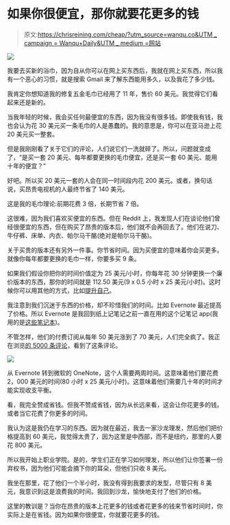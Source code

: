 # 如果你很便宜，那你就要花更多的钱

> 原文:[https://chrisreining.com/cheap/?utm_source=wanqu.co&UTM _ campaign = Wanqu+Daily&UTM _ medium =网站](https://chrisreining.com/cheap/?utm_source=wanqu.co&utm_campaign=Wanqu+Daily&utm_medium=website)

![](../Images/6aff55c8b4e11960ce108ec0c1b1c836.png)

我要去买新的浴巾，因为自从你可以在网上买东西后，我就在网上买东西，所以我有一个恶心的习惯，就是搜索 Gmail 来了解东西能用多久，以及我花了多少钱。

我肯定你想知道我的修复五金毛巾已经用了 11 年，售价 60 美元。我觉得它们看起来还是新的。

当我年轻的时候，我会买任何最便宜的东西，因为我没有很多钱。即使我有钱，我也会认为花 30 美元买一条毛巾的人是愚蠢的。我的意思是，你可以在亚马逊上花 20 美元买一整套。

但是我刚刚看了关于它们的评论，人们说它们一洗就碎了。所以，问题就变成了，“是买一套 20 美元、每年都要更换的毛巾便宜，还是买一套 60 美元、能用十年的便宜？”

好吧。所以买 20 美元一套的人会在同一时间段内花 200 美元。或者，换句话说，买昂贵电视机的人最终节省了 140 美元。

这是我的毛巾理论:前期花费 3 倍，长期节省 7 倍。

这很难，因为我们喜欢买便宜的东西。但在 Reddit 上，我发现人们在谈论他们曾经很便宜的东西，但在购买了昂贵的版本后，他们就不会再回去了。他们在说刀、牛仔裤、床单、内衣、帕尔马干酪(绝对是帕尔马干酪)。

关于买贵的版本还有另外一件事。你节省时间。因为买便宜的意味着你会买更多。就像你每年都要更换的毛巾一样，你要多买 9 条。

如果我们假设你把你的时间价值定为 25 美元/小时，你每年花 30 分钟更换一个廉价版本的东西，那你的时间就是 112.50 美元(9 x 0.5 小时 x 25 美元/小时)。这时候你可以用其他的方式，比如[提升自己](https://chrisreining.com/get-a-raise/)。

我注意到我们沉迷于东西的价格，却不珍惜我们的时间。比如 Evernote 最近提高了价格。所以 Evernote 是我回到纸上记笔记之前一直在用的这个记笔记 app(我用的是[这些笔记本](http://amzn.to/2gCsqgE))。

不管怎样，他们的付费订阅从每年 50 美元涨到了 70 美元，人们完全疯了。我正在浏览[的 5000 条评论](https://discussion.evernote.com/topic/97314-changes-to-evernotes-pricing-plans/)，看到了这条评论。

![](../Images/7ab15364904e2964854efead4b57eac2.png)

从 Evernote 转到微软的 OneNote，这个人需要两周时间。这意味着他们要花费 2，000 美元的时间(80 小时 x 25 美元/小时)。这意味着他们需要几十年的时间才能实现收支平衡。

看，我完全赞成省钱。但我不赞成省钱，因为从长远来看，这会让你花更多的钱。或者当它花费了你更多的时间。

我认为这是我仍在学习的东西。因为就在最近，我去一家沙龙理发，然后他们把价格提高到 60 美元，我觉得太贵了，因为这里是中西部，而不是纽约，那里的人要花 800 美元。

所以我开始上职业学院。是的，学生们正在学习如何理发，所以他们让你签署一份弃权书，因为他们可能会摘下你的耳朵，但他们只收 8 美元。

我坐在那里，花了他们一个半小时，我没有得到我要求的发型，尽管只有 8 美元，我意识到这是浪费我的时间。我回到沙龙，愉快地支付了他们的价格。

这里的教训是？当你在昂贵的版本上花更多的钱或者花更多的钱来节省时间时，你实际上是在省钱。因为如果你很便宜，你就要花更多的钱。